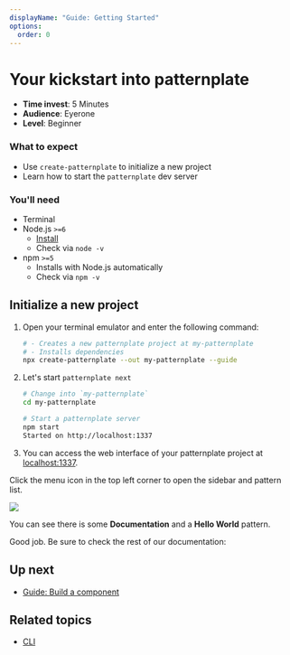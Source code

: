 ```yaml
---
displayName: "Guide: Getting Started"
options:
  order: 0
---
```


# Your kickstart into patternplate

* **Time invest**: 5 Minutes
* **Audience**: Eyerone
* **Level**: Beginner

### What to expect

* Use `create-patternplate` to initialize a new project
* Learn how to start the `patternplate` dev server

### You'll need

* Terminal
* Node.js `>=6`
  * [Install](https://nodejs.org/en/)
  * Check via `node -v`
* npm `>=5` 
  * Installs with Node.js automatically
  * Check via `npm -v`

## Initialize a new project

1. Open your terminal emulator and enter the following command:

   ```bash
   # - Creates a new patternplate project at my-patternplate
   # - Installs dependencies
   npx create-patternplate --out my-patternplate --guide
   ```

2. Let's start `patternplate next`

   ```bash
   # Change into `my-patternplate`
   cd my-patternplate
   
   # Start a patternplate server
   npm start
   Started on http://localhost:1337
   ```

3. You can access the web interface of your patternplate project at [localhost:1337](http://localhost:1337/pattern/hello-world?patterns-enabled=true&navigation-enabled=true).

Click the menu icon in the top left corner to open the sidebar and pattern list.

![](https://patternplate.github.io/media/images/screenshot-hello-world.png)

You can see there is some **Documentation** and a **Hello World** pattern.

Good job. Be sure to check the rest of our documentation:


## Up next

* [Guide: Build a component](./doc/docs/guides/add-pattern)

## Related topics

* [CLI](./doc/docs/reference/cli)
